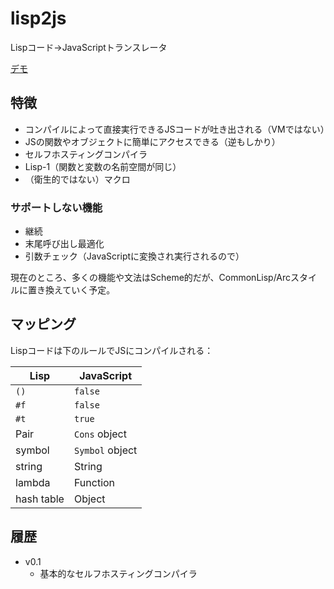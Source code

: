 lisp2js
=======

Lispコード→JavaScriptトランスレータ

[デモ](https://tyfkda.github.io/lisp2js/)

## 特徴
* コンパイルによって直接実行できるJSコードが吐き出される（VMではない）
* JSの関数やオブジェクトに簡単にアクセスできる（逆もしかり）
* セルフホスティングコンパイラ
* Lisp-1（関数と変数の名前空間が同じ）
* （衛生的ではない）マクロ

### サポートしない機能
* 継続
* 末尾呼び出し最適化
* 引数チェック（JavaScriptに変換され実行されるので）

現在のところ、多くの機能や文法はScheme的だが、CommonLisp/Arcスタイルに置き換えていく予定。

## マッピング
Lispコードは下のルールでJSにコンパイルされる：

| Lisp       | JavaScript      |
|------------|-----------------|
| `()`       | `false`         |
| `#f`       | `false`         |
| `#t`       | `true`          |
| Pair       | `Cons` object   |
| symbol     | `Symbol` object |
| string     | String          |
| lambda     | Function        |
| hash table | Object          |


## 履歴
* v0.1
  * 基本的なセルフホスティングコンパイラ
